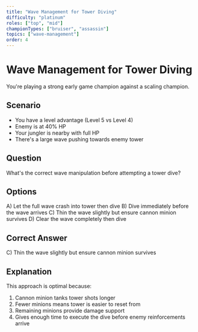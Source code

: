 ```yaml
---
title: "Wave Management for Tower Diving"
difficulty: "platinum"
roles: ["top", "mid"]
championTypes: ["bruiser", "assassin"]
topics: ["wave-management"]
order: 4
---
```


# Wave Management for Tower Diving

You're playing a strong early game champion against a scaling champion.

## Scenario
- You have a level advantage (Level 5 vs Level 4)
- Enemy is at 40% HP
- Your jungler is nearby with full HP
- There's a large wave pushing towards enemy tower

## Question
What's the correct wave manipulation before attempting a tower dive?

## Options
A) Let the full wave crash into tower then dive
B) Dive immediately before the wave arrives
C) Thin the wave slightly but ensure cannon minion survives
D) Clear the wave completely then dive

## Correct Answer
C) Thin the wave slightly but ensure cannon minion survives

## Explanation
This approach is optimal because:
1. Cannon minion tanks tower shots longer
2. Fewer minions means tower is easier to reset from
3. Remaining minions provide damage support
4. Gives enough time to execute the dive before enemy reinforcements arrive 